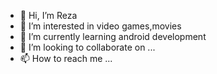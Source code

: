 - 👋 Hi, I’m Reza
- 👀 I’m interested in video games,movies
- 🌱 I’m currently learning android development 
- 💞️ I’m looking to collaborate on ...
- 📫 How to reach me ...

<!---
babyjesus3002/babyjesus3002 is a ✨ special ✨ repository because its `README.md` (this file) appears on your GitHub profile.
You can click the Preview link to take a look at your changes.
--->
